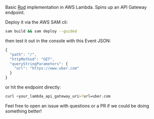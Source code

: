 Basic [Rod](https://github.com/go-rod/rod) implementation in AWS Lambda. Spins up an API Gateway endpoint.

Deploy it via the AWS SAM cli:
```bash
sam build && sam deploy --guided
```

then test it out in the console with this Event JSON:
```js
{
  "path": "/",
  "httpMethod": "GET",
  "queryStringParameters": {
    "url": "https://www.uber.com"
  }
}
```

or hit the endpoint directly:
```bash
curl <your_lambda_api_gateway_uri>?url=uber.com
```

Feel free to open an issue with questions or a PR if we could be doing something better!